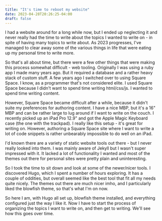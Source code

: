 ```yaml
---
title: "It's time to reboot my website"
date: 2023-04-28T20:26:25-04:00
draft: false
---
```


I had a website around for a long while now, but I ended up neglecting it and never really had the time to write about the topics I wanted to write on - in spite of having many topics to write about. As 2023 progresses, I've managed to clear away some of the various things in life that were eating up my personal time to write more.

So that's all about time, but there were a few other things that were making this process somewhat difficult - web tooling. Originally I was using a ruby app I made many years ago. But it required a database and a rather heavy stack of custom stuff. A few years ago I switched over to using Square Space. I know, as a programmer that's not considered elite. I used Square Space because I didn't want to spend time writing html/css/js. I wanted to spend time writing content.

However, Square Space became difficult after a while, because it didn't suite my preferences for authoring content. I have a nice MBP, but it's a 16" MBP and can be rather large to lug around if I want to write on the couch. I recently picked up an iPad Pro 12.9" and got the Apple Magic Keyboard case (the one with the trackpad). I really like this setup - it's great for writing on. However, authoring a Square Space site where I want to write a lot of code snippets is rather unbearably impossible to do well on an iPad.

I'd known there are a variety of static website tools out there - but I never really looked into them. I was mainly aware of Jekyll but I wasn't super impressed with it. It lacked a lot of functionality I wanted and most of the themes out there for personal sites were pretty plain and uninteresting.

So I took the time to sit down and look at some of the newer/nicer tools. I discovered Hugo, which I spent a number of hours exploring. It has a couple of oddities, but overall seemed like the best tool that fit all my needs quite nicely. The themes out there are much nicer imho, and I particularly liked the blowfish theme, so that's what I'm on now.

So here I am, with Hugo all set up, blowfish theme installed, and everything configured just the way I like it. Now I have to start the process of organizing the topics I want to write on, and then get to writing. We'll see how this goes over time.